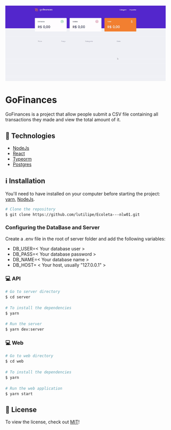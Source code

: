 <a href='https://github.com/lutilipe/GoFinances'>
  <p align="center" style="border-radius:6px">
    <kbd>
    <img src='https://github.com/lutilipe/GoFinances/blob/master/assets/ezgif.com-video-to-gif%20(1).gif'>
    </kbd>
  </p>
</a>

# GoFinances

GoFinances is a project that allow people submit a CSV file containing all transactions they made and view the total amount of it.

## :rocket: Technologies
  - [NodeJs](https://nodejs.org/en/)
  - [React](https://pt-br.reactjs.org/)
  - [Typeorm](https://typeorm.io/#/)
  - [Postgres](https://www.postgresql.org/)

## :information_source: Installation

You'll need to have installed on your computer before starting the project:
[yarn](https://yarnpkg.com/getting-started), 
[NodeJs](https://nodejs.org/en/).

```bash
# Clone the repository
$ git clone https://github.com/lutilipe/Ecoleta---nlw01.git
```
 
### Configuring the DataBase and Server
Create a .env file in the root of server folder and add the following variables:
- DB_USER=< Your database user >
- DB_PASS=< Your database password >
- DB_NAME=< Your database name >
- DB_HOST= < Your host, usually "127.0.0.1" >

### :computer: API
```bash
# Go to server directory
$ cd server

# To install the dependencies
$ yarn

# Run the server
$ yarn dev:server
```
### :computer: Web 
 ```bash
# Go to web directory
$ cd web

# To install the dependencies
$ yarn

# Run the web application
$ yarn start
```

## :pencil: License
To view the license, check out [MIT](https://choosealicense.com/licenses/mit/)!
